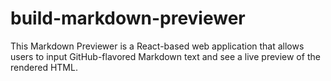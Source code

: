 # build-markdown-previewer
This Markdown Previewer is a React-based web application that allows users to input GitHub-flavored Markdown text and see a live preview of the rendered HTML.
